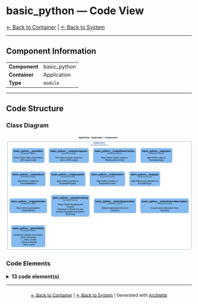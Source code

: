 # basic_python — Code View

[← Back to Container](./default-container.md) | [← Back to System](./README.md)

---

## Component Information

<table>
<tbody>
<tr>
<td><strong>Component</strong></td>
<td>basic_python</td>
</tr>
<tr>
<td><strong>Container</strong></td>
<td>Application</td>
</tr>
<tr>
<td><strong>Type</strong></td>
<td><code>module</code></td>
</tr>
</tbody>
</table>

---

## Code Structure

### Class Diagram

![Class Diagram](./diagrams/structurizr-Classes_default_container__basicpython.png)

### Code Elements

<details>
<summary><strong>13 code element(s)</strong></summary>

#### Functions

##### `basic_python__parseFiles()`

Parse Python files using Python AST parser script

<table>
<tbody>
<tr>
<td><strong>Type</strong></td>
<td><code>function</code></td>
</tr>
<tr>
<td><strong>Visibility</strong></td>
<td><code>public</code></td>
</tr>
<tr>
<td><strong>Async</strong></td>
<td>Yes</td>
</tr>
<tr>
<td><strong>Returns</strong></td>
<td><code>Promise<import("C:/Users/chris/git/archlette/src/extractors/builtin/basic-python/types").FileExtraction[]></code></td>
</tr>
<tr>
<td><strong>Location</strong></td>
<td><code>C:/Users/chris/git/archlette/src/extractors/builtin/basic-python/file-parser.ts:29</code></td>
</tr>
</tbody>
</table>

**Parameters:**

- `filePaths`: <code>string[]</code>- `pythonPath`: <code>string</code>

---

##### `basic_python__runPythonParser()`

Run Python parser script and return JSON output

<table>
<tbody>
<tr>
<td><strong>Type</strong></td>
<td><code>function</code></td>
</tr>
<tr>
<td><strong>Visibility</strong></td>
<td><code>private</code></td>
</tr>
<tr>
<td><strong>Returns</strong></td>
<td><code>Promise<string></code></td>
</tr>
<tr>
<td><strong>Location</strong></td>
<td><code>C:/Users/chris/git/archlette/src/extractors/builtin/basic-python/file-parser.ts:58</code></td>
</tr>
</tbody>
</table>

**Parameters:**

- `scriptPath`: <code>string</code>- `filePaths`: <code>string[]</code>- `pythonPath`: <code>string</code>

---

##### `basic_python__mapToFileExtraction()`

Map Python parser output to FileExtraction format

<table>
<tbody>
<tr>
<td><strong>Type</strong></td>
<td><code>function</code></td>
</tr>
<tr>
<td><strong>Visibility</strong></td>
<td><code>private</code></td>
</tr>
<tr>
<td><strong>Returns</strong></td>
<td><code>import("C:/Users/chris/git/archlette/src/extractors/builtin/basic-python/types").FileExtraction</code></td>
</tr>
<tr>
<td><strong>Location</strong></td>
<td><code>C:/Users/chris/git/archlette/src/extractors/builtin/basic-python/file-parser.ts:95</code></td>
</tr>
</tbody>
</table>

**Parameters:**

- `file`: <code>{ filePath: string; component?: { name: string; description?: string; }; actors: { name: string; type: "Person" | "System"; direction?: "in" | "out" | "both"; description?: string; }[]; relationships: { target: string; description?: string; }[]; classes: { name: string; baseClasses: string[]; decorators: string[]; decoratorDetails: import("C:/Users/chris/git/archlette/src/extractors/builtin/basic-python/types").DecoratorInfo[]; line: number; docstring?: string; methods: { name: string; isStatic: boolean; isAsync: boolean; isClassMethod: boolean; isAbstract: boolean; decorators: string[]; decoratorDetails: import("C:/Users/chris/git/archlette/src/extractors/builtin/basic-python/types").DecoratorInfo[]; line: number; docstring?: string; parsedDoc?: { summary?: string; description?: string; args?: { name: string; type?: string; description?: string; }[]; returns?: { type?: string; description?: string; }; raises?: { type: string; description?: string; }[]; examples?: string; }; parameters: { name: string; annotation?: string; default?: string; }[]; returnAnnotation?: string; }[]; properties: { name: string; type?: "property" | "class_variable"; annotation?: string; default?: string; line: number; docstring?: string; isReadonly?: boolean; hasGetter?: boolean; hasSetter?: boolean; hasDeleter?: boolean; }[]; }[]; functions: { name: string; isAsync: boolean; decorators: string[]; decoratorDetails: import("C:/Users/chris/git/archlette/src/extractors/builtin/basic-python/types").DecoratorInfo[]; line: number; docstring?: string; parsedDoc?: { summary?: string; description?: string; args?: { name: string; type?: string; description?: string; }[]; returns?: { type?: string; description?: string; }; raises?: { type: string; description?: string; }[]; examples?: string; }; parameters: { name: string; annotation?: string; default?: string; }[]; returnAnnotation?: string; }[]; types: { name: string; category: "TypeAlias" | "TypedDict" | "Protocol" | "Enum" | "NewType"; line: number; definition?: string; docstring?: string; }[]; imports: { source: string; names: string[]; isRelative: boolean; level?: number; category: "stdlib" | "third_party" | "local"; }[]; parseError?: string; }</code>

---

##### `basic_python__mapClass()`

Map Python class to ExtractedClass

<table>
<tbody>
<tr>
<td><strong>Type</strong></td>
<td><code>function</code></td>
</tr>
<tr>
<td><strong>Visibility</strong></td>
<td><code>private</code></td>
</tr>
<tr>
<td><strong>Returns</strong></td>
<td><code>import("C:/Users/chris/git/archlette/src/extractors/builtin/basic-python/types").ExtractedClass</code></td>
</tr>
<tr>
<td><strong>Location</strong></td>
<td><code>C:/Users/chris/git/archlette/src/extractors/builtin/basic-python/file-parser.ts:135</code></td>
</tr>
</tbody>
</table>

**Parameters:**

- `cls`: <code>{ name: string; baseClasses: string[]; decorators: string[]; decoratorDetails: import("C:/Users/chris/git/archlette/src/extractors/builtin/basic-python/types").DecoratorInfo[]; line: number; docstring?: string; methods: { name: string; isStatic: boolean; isAsync: boolean; isClassMethod: boolean; isAbstract: boolean; decorators: string[]; decoratorDetails: import("C:/Users/chris/git/archlette/src/extractors/builtin/basic-python/types").DecoratorInfo[]; line: number; docstring?: string; parsedDoc?: { summary?: string; description?: string; args?: { name: string; type?: string; description?: string; }[]; returns?: { type?: string; description?: string; }; raises?: { type: string; description?: string; }[]; examples?: string; }; parameters: { name: string; annotation?: string; default?: string; }[]; returnAnnotation?: string; }[]; properties: { name: string; type?: "property" | "class_variable"; annotation?: string; default?: string; line: number; docstring?: string; isReadonly?: boolean; hasGetter?: boolean; hasSetter?: boolean; hasDeleter?: boolean; }[]; }</code>- `filePath`: <code>string</code>

---

##### `basic_python__mapMethod()`

Map Python method to ExtractedMethod

<table>
<tbody>
<tr>
<td><strong>Type</strong></td>
<td><code>function</code></td>
</tr>
<tr>
<td><strong>Visibility</strong></td>
<td><code>private</code></td>
</tr>
<tr>
<td><strong>Returns</strong></td>
<td><code>import("C:/Users/chris/git/archlette/src/extractors/builtin/basic-python/types").ExtractedMethod</code></td>
</tr>
<tr>
<td><strong>Location</strong></td>
<td><code>C:/Users/chris/git/archlette/src/extractors/builtin/basic-python/file-parser.ts:160</code></td>
</tr>
</tbody>
</table>

**Parameters:**

- `method`: <code>{ name: string; isStatic: boolean; isAsync: boolean; isClassMethod: boolean; isAbstract: boolean; decorators: string[]; decoratorDetails: import("C:/Users/chris/git/archlette/src/extractors/builtin/basic-python/types").DecoratorInfo[]; line: number; docstring?: string; parsedDoc?: { summary?: string; description?: string; args?: { name: string; type?: string; description?: string; }[]; returns?: { type?: string; description?: string; }; raises?: { type: string; description?: string; }[]; examples?: string; }; parameters: { name: string; annotation?: string; default?: string; }[]; returnAnnotation?: string; }</code>- `filePath`: <code>string</code>

---

##### `basic_python__mapProperty()`

Map Python property to ExtractedProperty

<table>
<tbody>
<tr>
<td><strong>Type</strong></td>
<td><code>function</code></td>
</tr>
<tr>
<td><strong>Visibility</strong></td>
<td><code>private</code></td>
</tr>
<tr>
<td><strong>Returns</strong></td>
<td><code>import("C:/Users/chris/git/archlette/src/extractors/builtin/basic-python/types").ExtractedProperty</code></td>
</tr>
<tr>
<td><strong>Location</strong></td>
<td><code>C:/Users/chris/git/archlette/src/extractors/builtin/basic-python/file-parser.ts:195</code></td>
</tr>
</tbody>
</table>

**Parameters:**

- `prop`: <code>{ name: string; type?: "property" | "class_variable"; annotation?: string; default?: string; line: number; docstring?: string; isReadonly?: boolean; hasGetter?: boolean; hasSetter?: boolean; hasDeleter?: boolean; }</code>- `filePath`: <code>string</code>

---

##### `basic_python__mapFunction()`

Map Python function to ExtractedFunction

<table>
<tbody>
<tr>
<td><strong>Type</strong></td>
<td><code>function</code></td>
</tr>
<tr>
<td><strong>Visibility</strong></td>
<td><code>private</code></td>
</tr>
<tr>
<td><strong>Returns</strong></td>
<td><code>import("C:/Users/chris/git/archlette/src/extractors/builtin/basic-python/types").ExtractedFunction</code></td>
</tr>
<tr>
<td><strong>Location</strong></td>
<td><code>C:/Users/chris/git/archlette/src/extractors/builtin/basic-python/file-parser.ts:225</code></td>
</tr>
</tbody>
</table>

**Parameters:**

- `func`: <code>{ name: string; isAsync: boolean; decorators: string[]; decoratorDetails: import("C:/Users/chris/git/archlette/src/extractors/builtin/basic-python/types").DecoratorInfo[]; line: number; docstring?: string; parsedDoc?: { summary?: string; description?: string; args?: { name: string; type?: string; description?: string; }[]; returns?: { type?: string; description?: string; }; raises?: { type: string; description?: string; }[]; examples?: string; }; parameters: { name: string; annotation?: string; default?: string; }[]; returnAnnotation?: string; }</code>- `filePath`: <code>string</code>

---

##### `basic_python__mapType()`

Map Python type definition to ExtractedType

<table>
<tbody>
<tr>
<td><strong>Type</strong></td>
<td><code>function</code></td>
</tr>
<tr>
<td><strong>Visibility</strong></td>
<td><code>private</code></td>
</tr>
<tr>
<td><strong>Returns</strong></td>
<td><code>import("C:/Users/chris/git/archlette/src/extractors/builtin/basic-python/types").ExtractedType</code></td>
</tr>
<tr>
<td><strong>Location</strong></td>
<td><code>C:/Users/chris/git/archlette/src/extractors/builtin/basic-python/file-parser.ts:254</code></td>
</tr>
</tbody>
</table>

**Parameters:**

- `type`: <code>{ name: string; category: "TypeAlias" | "TypedDict" | "Protocol" | "Enum" | "NewType"; line: number; definition?: string; docstring?: string; }</code>- `filePath`: <code>string</code>

---

##### `basic_python__mapParameter()`

Map Python parameter to ParameterInfo

<table>
<tbody>
<tr>
<td><strong>Type</strong></td>
<td><code>function</code></td>
</tr>
<tr>
<td><strong>Visibility</strong></td>
<td><code>private</code></td>
</tr>
<tr>
<td><strong>Returns</strong></td>
<td><code>import("C:/Users/chris/git/archlette/src/extractors/builtin/basic-python/types").ParameterInfo</code></td>
</tr>
<tr>
<td><strong>Location</strong></td>
<td><code>C:/Users/chris/git/archlette/src/extractors/builtin/basic-python/file-parser.ts:276</code></td>
</tr>
</tbody>
</table>

**Parameters:**

- `param`: <code>{ name: string; annotation?: string; default?: string; }</code>- `parsedParam`: <code>{ name: string; type?: string; description?: string; }</code>

---

##### `basic_python__parseDocstring()`

Parse Python docstring into DocInfo
Enhanced in Phase 2 to use parsed Google/NumPy/Sphinx docstrings

<table>
<tbody>
<tr>
<td><strong>Type</strong></td>
<td><code>function</code></td>
</tr>
<tr>
<td><strong>Visibility</strong></td>
<td><code>private</code></td>
</tr>
<tr>
<td><strong>Returns</strong></td>
<td><code>import("C:/Users/chris/git/archlette/src/extractors/builtin/basic-python/types").DocInfo</code></td>
</tr>
<tr>
<td><strong>Location</strong></td>
<td><code>C:/Users/chris/git/archlette/src/extractors/builtin/basic-python/file-parser.ts:293</code></td>
</tr>
</tbody>
</table>

**Parameters:**

- `docstring`: <code>string</code>- `parsedDoc`: <code>{ summary?: string; description?: string; args?: { name: string; type?: string; description?: string; }[]; returns?: { type?: string; description?: string; }; raises?: { type: string; description?: string; }[]; examples?: string; }</code>

---

##### `basic_python__extractDeprecation()`

Extract deprecation info from docstring

<table>
<tbody>
<tr>
<td><strong>Type</strong></td>
<td><code>function</code></td>
</tr>
<tr>
<td><strong>Visibility</strong></td>
<td><code>private</code></td>
</tr>
<tr>
<td><strong>Returns</strong></td>
<td><code>{ reason?: string; alternative?: string; }</code></td>
</tr>
<tr>
<td><strong>Location</strong></td>
<td><code>C:/Users/chris/git/archlette/src/extractors/builtin/basic-python/file-parser.ts:329</code></td>
</tr>
</tbody>
</table>

**Parameters:**

- `docstring`: <code>string</code>

---

##### `basic_python__extractReturnDescription()`

Extract return description from docstring

<table>
<tbody>
<tr>
<td><strong>Type</strong></td>
<td><code>function</code></td>
</tr>
<tr>
<td><strong>Visibility</strong></td>
<td><code>private</code></td>
</tr>
<tr>
<td><strong>Returns</strong></td>
<td><code>string</code></td>
</tr>
<tr>
<td><strong>Location</strong></td>
<td><code>C:/Users/chris/git/archlette/src/extractors/builtin/basic-python/file-parser.ts:345</code></td>
</tr>
</tbody>
</table>

**Parameters:**

- `docstring`: <code>string</code>

---

##### `basic_python__getVisibility()`

Determine visibility from Python name convention

- \_\_name: private
- \_name: protected
- name: public

<table>
<tbody>
<tr>
<td><strong>Type</strong></td>
<td><code>function</code></td>
</tr>
<tr>
<td><strong>Visibility</strong></td>
<td><code>private</code></td>
</tr>
<tr>
<td><strong>Returns</strong></td>
<td><code>"public" | "private" | "protected"</code></td>
</tr>
<tr>
<td><strong>Location</strong></td>
<td><code>C:/Users/chris/git/archlette/src/extractors/builtin/basic-python/file-parser.ts:358</code></td>
</tr>
</tbody>
</table>

**Parameters:**

- `name`: <code>string</code>

---

</details>

---

<div align="center">
<sub><a href="./default-container.md">← Back to Container</a> | <a href="./README.md">← Back to System</a> | Generated with <a href="https://github.com/architectlabs/archlette">Archlette</a></sub>
</div>
